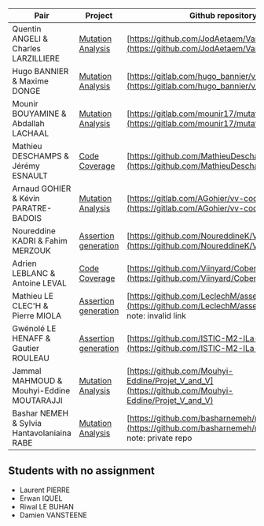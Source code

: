 
Pair         | Project | Github repository
------------ | ------- | -----------------
Quentin ANGELI & Charles LARZILLIERE | [Mutation Analysis](README.md#mutation-analysis) | [https://github.com/JodAetaem/VandVProject2018](https://github.com/JodAetaem/VandVProject2018)
Hugo BANNIER & Maxime DONGE | [Mutation Analysis](README.md#mutation-analysis)         | [https://gitlab.com/hugo_bannier/v_and_v_project](https://gitlab.com/hugo_bannier/v_and_v_project)
Mounir BOUYAMINE & Abdallah LACHAAL | [Mutation Analysis](README.md#mutation-analysis) | [https://gitlab.com/mounir17/mutation-analysis](https://gitlab.com/mounir17/mutation-analysis)
Mathieu DESCHAMPS & Jérémy ESNAULT | [Code Coverage](README.md#code-coverage) | [https://github.com/MathieuDeschamps/V-V](https://github.com/MathieuDeschamps/V-V)
Arnaud GOHIER & Kévin PARATRE-BADOIS | [Mutation Analysis](README.md#mutation-analysis) | [https://gitlab.com/AGohier/vv-codemutation](https://gitlab.com/AGohier/vv-codemutation)
Noureddine KADRI & Fahim MERZOUK | [Assertion generation](README.md#assertion-generation) | [https://github.com/NoureddineK/VV_Project](https://github.com/NoureddineK/VV_Project)
Adrien LEBLANC & Antoine LEVAL | [Code Coverage](README.md#code-coverage) | [https://github.com/Viinyard/Coberturajour.git](https://github.com/Viinyard/Coberturajour.git)
Mathieu LE CLEC'H & Pierre MIOLA | [Assertion generation](README.md#assertion-generation) | [https://github.com/LeclechM/assertionGeneration](https://github.com/LeclechM/assertionGeneration) note: invalid link
Gwénolé LE HENAFF & Gautier ROULEAU | [Assertion generation](README.md#assertion-generation) | [https://github.com/ISTIC-M2-ILa-GM/WeAssert](https://github.com/ISTIC-M2-ILa-GM/WeAssert)
Jammal MAHMOUD & Mouhyi-Eddine MOUTARAJJI | [Mutation Analysis](README.md#mutation-analysis) | [https://github.com/Mouhyi-Eddine/Projet_V_and_V](https://github.com/Mouhyi-Eddine/Projet_V_and_V)
Bashar NEMEH & Sylvia Hantavolaniaina RABE | [Mutation Analysis](README.md#mutation-analysis) | [https://github.com/basharnemeh/mutation_project](https://github.com/basharnemeh/mutation_project) note: private repo

## Students with no assignment 

* Laurent PIERRE
* Erwan IQUEL
* Riwal LE BUHAN
* Damien VANSTEENE
